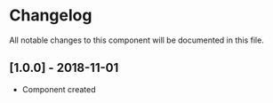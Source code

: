 # Changelog
All notable changes to this component will be documented in this file.

## [1.0.0] - 2018-11-01
- Component created
